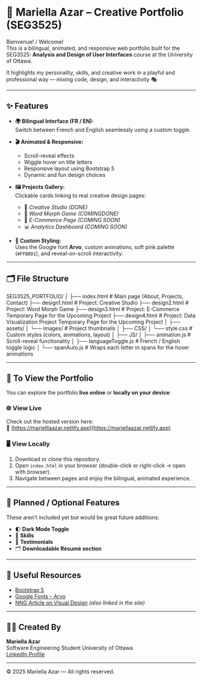 # 🎨 Mariella Azar – Creative Portfolio (SEG3525)

Bienvenue! / Welcome!  
This is a bilingual, animated, and responsive web portfolio built for the SEG3525: **Analysis and Design of User Interfaces** course at the University of Ottawa.

It highlights my personality, skills, and creative work in a playful and professional way — mixing code, design, and interactivity 🎭

---

## ✨ Features

- **🌍 Bilingual Interface (FR / EN):**  
  Switch between French and English seamlessly using a custom toggle.

- **🎬 Animated & Responsive:**  
  - Scroll-reveal effects  
  - Wiggle hover on title letters  
  - Responsive layout using Bootstrap 5  
  - Dynamic and fun design choices  

- **🖼️ Projects Gallery:**  
  Clickable cards linking to real creative design pages:
  - 🎨 *Creative Studio (DONE)*
  - 🧠 *Word Morph Game (COMINGDONE)*
  - 🛒 *E-Commerce Page (COMING SOON)*
  - 📊 *Analytics Dashboard (COMING SOON)*

- **💅 Custom Styling:**  
  Uses the Google font **Arvo**, custom animations, soft pink palette (`#FFB8D1`), and reveal-on-scroll interactivity.

---

## 🗂️ File Structure

SEG3525_PORTFOLIO/
│
├── index.html # Main page (About, Projects, Contact)
├── design1.html # Project: Creative Studio
├── design2.html # Project: Word Morph Game
├── design3.html # Project: E-Commerce Temporary Page for the Upcoming Project
├── design4.html # Project: Data Visualization Project Temporary Page for the Upcoming Project
│
├── assets/
│ └── images/ # Project thumbnails
│
├── CSS/
│ └── style.css # Custom styles (colors, animations, layout)
│
├── JS/
│ ├── animation.js # Scroll-reveal functionality
│ ├── languageToggle.js # French / English toggle logic
│ └── spanAuto.js # Wraps each letter in spans for the hover animations


---

## 🚀 To View the Portfolio

You can explore the portfolio **live online** or **locally on your device**:

### 🌐 View Live  
Check out the hosted version here:  
🔗 [https://marielllaazar.netlify.app](https://mariellaazar.netlify.app) 

### 🖥️ View Locally
1. Download or clone this repository.
2. Open `index.html` in your browser (double-click or right-click → open with browser).
3. Navigate between pages and enjoy the bilingual, animated experience.


---

## 📌 Planned / Optional Features

These aren’t included yet but would be great future additions:

- 🌓 **Dark Mode Toggle**
- 🧪 **Skills**
- 💬 **Testimonials**
- 🗂️ **Downloadable Résumé section**

---

## 🔗 Useful Resources

- [Bootstrap 5](https://getbootstrap.com/)
- [Google Fonts – Arvo](https://fonts.google.com/specimen/Arvo)
- [NNG Article on Visual Design](https://www.nngroup.com/articles/principles-visual-design/) *(also linked in the site)*

---

## 👩‍💻 Created By

**Mariella Azar**  
Software Engineering Student
University of Ottawa  
[LinkedIn Profile](https://www.linkedin.com/in/mariella-azar/)

---

© 2025 Mariella Azar — All rights reserved.
